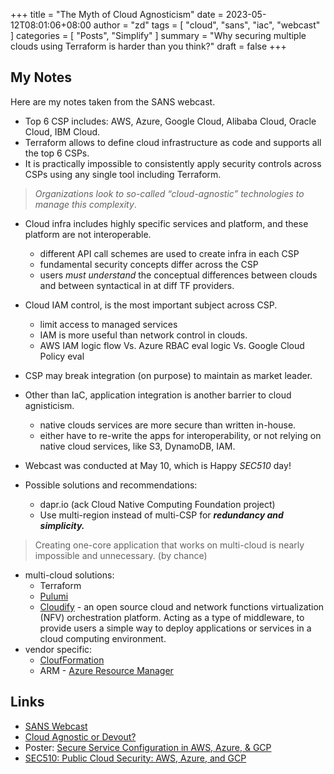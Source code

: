 +++
title =  "The Myth of Cloud Agnosticism"
date = 2023-05-12T08:01:06+08:00
author = "zd"
tags = [ "cloud", "sans", "iac", "webcast" ]
categories = [ "Posts", "Simplify" ]
summary = "Why securing multiple clouds using Terraform is harder than you think?"
draft = false
+++

## My Notes
Here are my notes taken from the SANS webcast.

 * Top 6 CSP includes: AWS, Azure, Google Cloud, Alibaba Cloud, Oracle Cloud, IBM Cloud.
 * Terraform allows to define cloud infrastructure as code and supports all the top 6 CSPs. 
 * It is practically impossible to consistently apply security controls across CSPs using any single tool including Terraform.

> *Organizations look to so-called “cloud-agnostic” technologies to manage this complexity*.

 * Cloud infra includes highly specific services and platform, and these platform are not interoperable.
   - different API call schemes are used to create infra in each CSP
   - fundamental security concepts differ across the CSP
   - users *must understand* the conceptual differences between clouds and between syntactical in at diff TF providers.
 * Cloud IAM control, is the most important subject across CSP.
   - limit access to managed services
   - IAM is more useful than network control in clouds.
   - AWS IAM logic flow Vs. Azure RBAC eval logic Vs. Google Cloud Policy eval 
 * CSP may break integration (on purpose) to maintain as market leader.
 * Other than IaC, application integration is another barrier to cloud agnisticism.
   - native clouds services are more secure than written in-house.
   - either have to re-write the apps for interoperability, or not relying on native cloud services, like S3, DynamoDB, IAM.
 * Webcast was conducted at May 10, which is Happy _SEC510_ day! 


 * Possible solutions and recommendations:
   * dapr.io (ack Cloud Native Computing Foundation project)
   * Use multi-region instead of multi-CSP for ***redundancy and simplicity.***

> Creating one-core application that works on multi-cloud is nearly impossible and unnecessary. (by chance)

 * multi-cloud solutions:
   * Terraform
   * [Pulumi](https://github.com/pulumi/pulumi)
   * [Cloudify](https://cloudify.co/) - an open source cloud and network functions virtualization (NFV) orchestration platform. Acting as a type of middleware, to provide users a simple way to deploy applications or services in a cloud computing environment.
 * vendor specific:
   * [CloufFormation](https://aws.amazon.com/cloudformation/)
   * ARM - [Azure Resource Manager](https://docs.microsoft.com/en-us/azure/azure-resource-manager/management/overview)


## Links
 - [SANS Webcast](https://www.sans.org/webcasts/why-securing-multiple-clouds-using-terraform-harder-than-you-think)
 - [Cloud Agnostic or Devout?](https://www.sans.org/blog/cloud-agnostic-or-devout/)
 - Poster: [Secure Service Configuration in AWS, Azure, & GCP](https://www.sans.org/posters/secure-service-configuration-in-aws-azure-gcp/)
 - [SEC510: Public Cloud Security: AWS, Azure, and GCP](https://www.sans.org/cyber-security-courses/public-cloud-security-aws-azure-gcp/)


